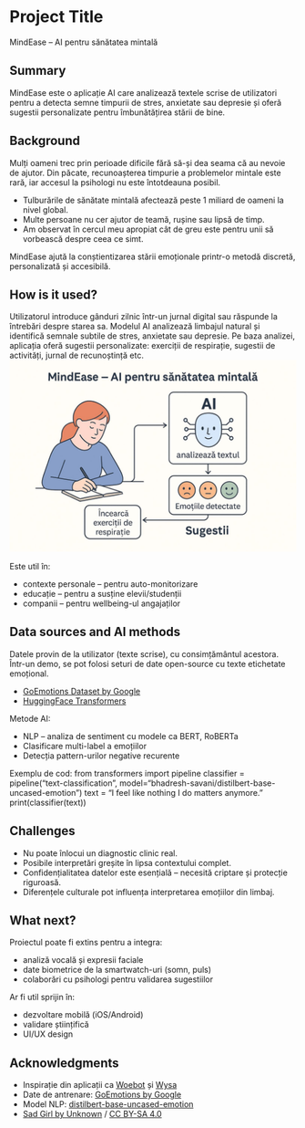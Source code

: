 # Project Title
MindEase – AI pentru sănătatea mintală

## Summary
MindEase este o aplicație AI care analizează textele scrise de utilizatori pentru a detecta semne timpurii de stres, anxietate sau depresie și oferă sugestii personalizate pentru îmbunătățirea stării de bine.  

## Background

Mulți oameni trec prin perioade dificile fără să-și dea seama că au nevoie de ajutor. Din păcate, recunoașterea timpurie a problemelor mintale este rară, iar accesul la psihologi nu este întotdeauna posibil.

* Tulburările de sănătate mintală afectează peste 1 miliard de oameni la nivel global.
* Multe persoane nu cer ajutor de teamă, rușine sau lipsă de timp.
* Am observat în cercul meu apropiat cât de greu este pentru unii să vorbească despre ceea ce simt.

MindEase ajută la conștientizarea stării emoționale printr-o metodă discretă, personalizată și accesibilă.

## How is it used?

Utilizatorul introduce gânduri zilnic într-un jurnal digital sau răspunde la întrebări despre starea sa. Modelul AI analizează limbajul natural și identifică semnale subtile de stres, anxietate sau depresie. Pe baza analizei, aplicația oferă sugestii personalizate: exerciții de respirație, sugestii de activități, jurnal de recunoștință etc.
![Infografic MindEase](MindEase.jpeg)

Este util în:
* contexte personale – pentru auto-monitorizare
* educație – pentru a susține elevii/studenții
* companii – pentru wellbeing-ul angajaților


## Data sources and AI methods

Datele provin de la utilizator (texte scrise), cu consimțământul acestora. Într-un demo, se pot folosi seturi de date open-source cu texte etichetate emoțional.

* [GoEmotions Dataset by Google](https://huggingface.co/datasets/go_emotions)
* [HuggingFace Transformers](https://huggingface.co/docs/transformers/index)

Metode AI:
* NLP – analiza de sentiment cu modele ca BERT, RoBERTa
* Clasificare multi-label a emoțiilor
* Detecția pattern-urilor negative recurente

Exemplu de cod:
from transformers import pipeline
classifier = pipeline(“text-classification”, model=“bhadresh-savani/distilbert-base-uncased-emotion”)
text = “I feel like nothing I do matters anymore.”
print(classifier(text))
 ## Challenges

* Nu poate înlocui un diagnostic clinic real.
* Posibile interpretări greșite în lipsa contextului complet.
* Confidențialitatea datelor este esențială – necesită criptare și protecție riguroasă.
* Diferențele culturale pot influența interpretarea emoțiilor din limbaj.

## What next?

Proiectul poate fi extins pentru a integra:
* analiză vocală și expresii faciale
* date biometrice de la smartwatch-uri (somn, puls)
* colaborări cu psihologi pentru validarea sugestiilor

Ar fi util sprijin în:
* dezvoltare mobilă (iOS/Android)
* validare științifică
* UI/UX design

## Acknowledgments

* Inspirație din aplicații ca [Woebot](https://woebothealth.com/) și [Wysa](https://www.wysa.io/)
* Date de antrenare: [GoEmotions by Google](https://github.com/google-research/google-research/tree/master/goemotions)
* Model NLP: [distilbert-base-uncased-emotion](https://huggingface.co/bhadresh-savani/distilbert-base-uncased-emotion)
* [Sad Girl by Unknown](https://commons.wikimedia.org/wiki/File:Sad_Girl.jpg) / [CC BY-SA 4.0](https://creativecommons.org/licenses/by-sa/4.0)
